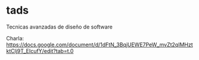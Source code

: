 # tads
Tecnicas avanzadas de diseño de software

Charla: 
https://docs.google.com/document/d/1dFtN_3BqjUEWE7PeW_mvZt2qIMHztktClj9T_EIcufY/edit?tab=t.0
